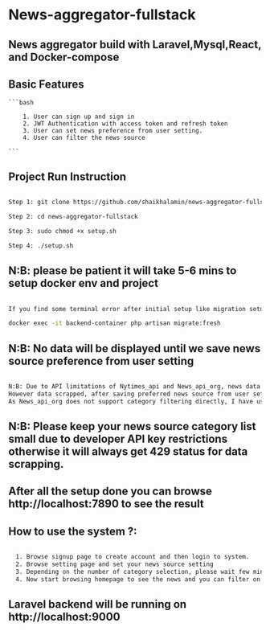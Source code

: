 # News-aggregator-fullstack

## News aggregator build with Laravel,Mysql,React, and Docker-compose

## Basic Features
    ```bash
        
        1. User can sign up and sign in
        2. JWT Authentication with access token and refresh token
        3. User can set news preference from user setting.
        4. User can filter the news source
       
    ```
## Project Run Instruction

```bash

Step 1: git clone https://github.com/shaikhalamin/news-aggregator-fullstack.git

Step 2: cd news-aggregator-fullstack

Step 3: sudo chmod +x setup.sh

Step 4: ./setup.sh

```
## N:B: please be patient it will take 5-6 mins to setup docker env and project

```bash

If you find some terminal error after initial setup like migration setup error, please run below command to finish initial setup:

docker exec -it backend-container php artisan migrate:fresh

```

## N:B: No data will be displayed until we save news source preference from user setting

```bash

N:B: Due to API limitations of Nytimes_api and News_api_org, news data did not scrapped using any scheduled command.
However data scrapped, after saving preferred news source from user setting and finalized data scrapped using multiple queue setting from supervisor.
As News_api_org does not support category filtering directly, I have used each category as a topic in News_api_org to store news

```

## N:B: Please keep your news source category list small due to developer API key restrictions otherwise it will always get 429 status for data scrapping.

## After all the setup done you can browse http://localhost:7890 to see the result

## How to use the system ?:

```bash

  1. Browse signup page to create account and then login to system.
  2. Browse setting page and set your news source setting
  3. Depending on the number of category selection, please wait few minutes until the data scrapped get completed by queues. 
  4. Now start browsing homepage to see the news and you can filter on that data

```

## Laravel backend will be running on http://localhost:9000


